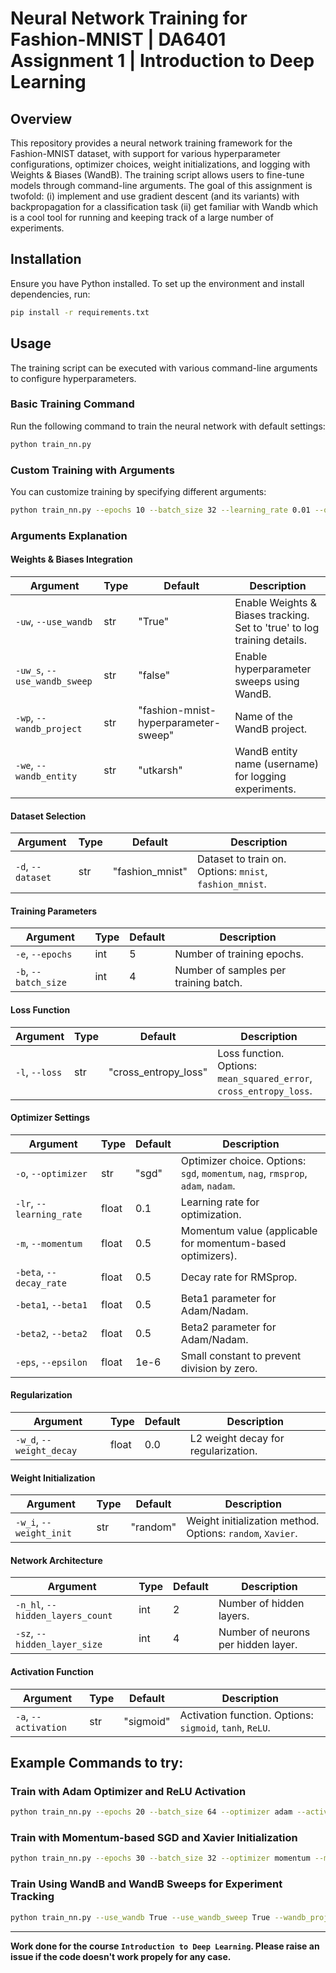 # Neural Network Training for Fashion-MNIST | DA6401 Assignment 1 | Introduction to Deep Learning

## Overview
This repository provides a neural network training framework for the Fashion-MNIST dataset, with support for various hyperparameter configurations, optimizer choices, weight initializations, and logging with Weights & Biases (WandB). The training script allows users to fine-tune models through command-line arguments.
The goal of this assignment is twofold: (i) implement and use gradient descent (and its variants) with backpropagation for a classification task (ii) get familiar with Wandb which is a cool tool for running and keeping track of a large number of experiments.

## Installation
Ensure you have Python installed. To set up the environment and install dependencies, run:

```bash
pip install -r requirements.txt
```

## Usage
The training script can be executed with various command-line arguments to configure hyperparameters.

### Basic Training Command
Run the following command to train the neural network with default settings:

```bash
python train_nn.py
```

### Custom Training with Arguments
You can customize training by specifying different arguments:

```bash
python train_nn.py --epochs 10 --batch_size 32 --learning_rate 0.01 --optimizer adam --activation ReLU
```

### Arguments Explanation

#### **Weights & Biases Integration**
| Argument | Type | Default | Description |
|----------|------|---------|-------------|
| `-uw`, `--use_wandb` | str | "True" | Enable Weights & Biases tracking. Set to 'true' to log training details. |
| `-uw_s`, `--use_wandb_sweep` | str | "false" | Enable hyperparameter sweeps using WandB. |
| `-wp`, `--wandb_project` | str | "fashion-mnist-hyperparameter-sweep" | Name of the WandB project. |
| `-we`, `--wandb_entity` | str | "utkarsh" | WandB entity name (username) for logging experiments. |

#### **Dataset Selection**
| Argument | Type | Default | Description |
|----------|------|---------|-------------|
| `-d`, `--dataset` | str | "fashion_mnist" | Dataset to train on. Options: `mnist`, `fashion_mnist`. |

#### **Training Parameters**
| Argument | Type | Default | Description |
|----------|------|---------|-------------|
| `-e`, `--epochs` | int | 5 | Number of training epochs. |
| `-b`, `--batch_size` | int | 4 | Number of samples per training batch. |

#### **Loss Function**
| Argument | Type | Default | Description |
|----------|------|---------|-------------|
| `-l`, `--loss` | str | "cross_entropy_loss" | Loss function. Options: `mean_squared_error`, `cross_entropy_loss`. |

#### **Optimizer Settings**
| Argument | Type | Default | Description |
|----------|------|---------|-------------|
| `-o`, `--optimizer` | str | "sgd" | Optimizer choice. Options: `sgd`, `momentum`, `nag`, `rmsprop`, `adam`, `nadam`. |
| `-lr`, `--learning_rate` | float | 0.1 | Learning rate for optimization. |
| `-m`, `--momentum` | float | 0.5 | Momentum value (applicable for momentum-based optimizers). |
| `-beta`, `--decay_rate` | float | 0.5 | Decay rate for RMSprop. |
| `-beta1`, `--beta1` | float | 0.5 | Beta1 parameter for Adam/Nadam. |
| `-beta2`, `--beta2` | float | 0.5 | Beta2 parameter for Adam/Nadam. |
| `-eps`, `--epsilon` | float | 1e-6 | Small constant to prevent division by zero. |

#### **Regularization**
| Argument | Type | Default | Description |
|----------|------|---------|-------------|
| `-w_d`, `--weight_decay` | float | 0.0 | L2 weight decay for regularization. |

#### **Weight Initialization**
| Argument | Type | Default | Description |
|----------|------|---------|-------------|
| `-w_i`, `--weight_init` | str | "random" | Weight initialization method. Options: `random`, `Xavier`. |

#### **Network Architecture**
| Argument | Type | Default | Description |
|----------|------|---------|-------------|
| `-n_hl`, `--hidden_layers_count` | int | 2 | Number of hidden layers. |
| `-sz`, `--hidden_layer_size` | int | 4 | Number of neurons per hidden layer. |

#### **Activation Function**
| Argument | Type | Default | Description |
|----------|------|---------|-------------|
| `-a`, `--activation` | str | "sigmoid" | Activation function. Options: `sigmoid`, `tanh`, `ReLU`. |

## Example Commands to try:

### Train with Adam Optimizer and ReLU Activation
```bash
python train_nn.py --epochs 20 --batch_size 64 --optimizer adam --activation ReLU --learning_rate 0.001
```

### Train with Momentum-based SGD and Xavier Initialization
```bash
python train_nn.py --epochs 30 --batch_size 32 --optimizer momentum --momentum 0.9 --weight_init Xavier
```

### Train Using WandB and WandB Sweeps for Experiment Tracking
```bash
python train_nn.py --use_wandb True --use_wandb_sweep True --wandb_project "my_nn_project" --wandb_entity "musername"
```
---

**Work done for the course `Introduction to Deep Learning`. Please raise an issue if the code doesn't work propely for any case.**

